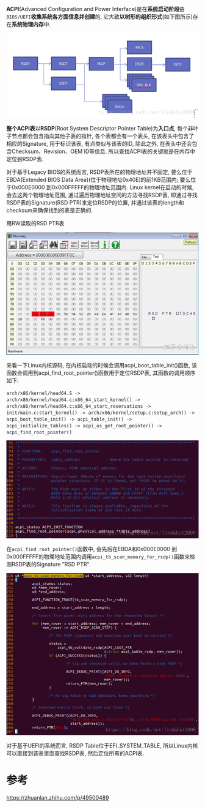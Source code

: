 

**ACPI**(Advanced Configuration and Power Interface)是在**系统启动阶段**由`BIOS/UEFI`**收集系统各方面信息并创建**的, 它大致**以树形的组织形式**(如下图所示)存在**系统物理内存**中. 

![2021-09-14-22-14-12.png](./images/2021-09-14-22-14-12.png)

**整个ACPI表**以**RSDP**(Root System Descriptor Pointer Table)为**入口点**, 每个非叶子节点都会包含指向其他子表的指针, 各个表都会有一个表头, 在该表头中包含了相应的Signature, 用于标识该表, 有点类似与该表的ID, 除此之外, 在表头中还会包含Checksum、Revision、OEM ID等信息. 所以查找ACPI表的关键就是在内存中定位到RSDP表. 

对于基于Legacy BIOS的系统而言, RSDP表所在的物理地址并不固定, 要么位于EBDA(Extended BIOS Data Area)(位于物理地址0x40E)的前1KB范围内; 要么位于0x000E0000 到0x000FFFFF的物理地址范围内. Linux kernel在启动的时候, 会去这两个物理地址范围, 通过遍历物理地址空间的方法寻找RSDP表, 即通过寻找RSDP表的Signature(RSD PTR)来定位RSDP的位置, 并通过该表的length和checksum来确保找到的表是正确的. 

用RW读取的RSD PTR表

![2021-09-14-22-25-00.png](./images/2021-09-14-22-25-00.png)

来看一下Linux内核源码, 在内核启动的时候会调用acpi_boot_table_init()函数, 该函数会调用到acpi_find_root_pointer()函数用于定位RSDP表, 其函数的调用顺序如下: 

`arch/x86/kernel/head64.S -> arch/x86/kernel/head64.c:x86_64_start_kernel() -> arch/x86/kernel/head64.c:x86_64_start_reservations -> init/main.c:start_kernel() -> arch/x86/kernel/setup.c:setup_arch() -> acpi_boot_table_init() -> acpi_table_init() -> acpi_initialize_tables() -> acpi_os_get_root_pointer() -> acpi_find_root_pointer()`

![2021-09-14-22-22-49.png](./images/2021-09-14-22-22-49.png)

在`acpi_find_root_pointer()`函数中, 会先后在EBDA和0x000E0000 到0x000FFFFF的物理地址范围内调用`acpi_tb_scan_memory_for_rsdp()`函数来检测RSDP表的Signature ”RSD PTR". 

![2021-09-14-22-23-16.png](./images/2021-09-14-22-23-16.png)

对于基于UEFI的系统而言, RSDP Table位于EFI_SYSTEM_TABLE, 所以Linux内核可以直接到该表里面查找RSDP表, 然后定位所有的ACPI表. 




# 参考

https://zhuanlan.zhihu.com/p/49500489

